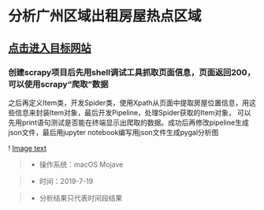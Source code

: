 
# 分析广州区域出租房屋热点区域

## [点击进入目标网站](https://gz.zu.fang.com/)

### 创建scrapy项目后先用shell调试工具抓取页面信息，页面返回200，可以使用scrapy“爬取”数据

之后再定义Item类，开发Spider类，使用Xpath从页面中提取房屋位置信息，用这些信息来封装Item对象，最后开发Pipeline，处理Spider获取的Item对象，
可以先用print语句测试是否能在终端显示出爬取的数据。成功后再修改pipeline生成json文件，最后用jupyter notebook编写用json文件生成pygal分析图

! [Image text](https://github.com/Monarchh/FangTianXiaGuangZhou/blob/master/FangSpider/rent_addr.png)

> * 操作系统：macOS Mojave

> * 时间：2019-7-19

> * 分析结果只代表时间段结果



